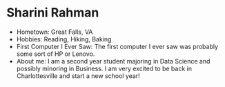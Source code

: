 # Sharini Rahman

- Hometown: Great Falls, VA
- Hobbies: Reading, Hiking, Baking
- First Computer I Ever Saw: The first computer I ever saw was probably some sort of HP or Lenovo.
- About me: I am a second year student majoring in Data Science and possibly minoring in Business. I am very excited to be back in Charlottesville and start a new school year!
